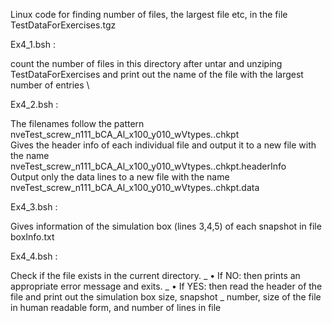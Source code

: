 Linux code for finding number of files, the largest file etc, in the file TestDataForExercises.tgz

Ex4_1.bsh :

 count the number of files in this directory after untar and unziping TestDataForExercises and print out the name of the file with the largest number of entries \
 
Ex4_2.bsh :

 The filenames follow the pattern \
 nveTest_screw_n111_bCA_Al_x100_y010_wVtypes.<snapshotNum>.chkpt \
 Gives the header info of each individual file and output it to a new file with the name \
 nveTest_screw_n111_bCA_Al_x100_y010_wVtypes.<snapshotNum>.chkpt.headerInfo \
 Output only the data lines to a new file with the name \
 nveTest_screw_n111_bCA_Al_x100_y010_wVtypes.<snapshotNum>.chkpt.data

Ex4_3.bsh :

  Gives information of the simulation box (lines 3,4,5) of each snapshot in file boxInfo.txt

Ex4_4.bsh :

  Check if the file exists in the current directory. _
  • If NO: then prints an appropriate error message and exits. _
  • If YES: then read the header of the file and print out the simulation box size, snapshot _
    number, size of the file in human readable form, and number of lines in file 
